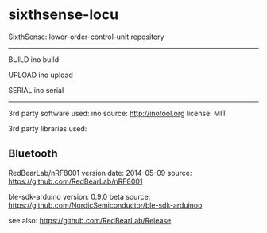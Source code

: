 sixthsense-locu
===============

SixthSense: lower-order-control-unit repository

----------

BUILD
  ino build

UPLOAD
  ino upload

SERIAL
  ino serial

----------

3rd party software used:
  ino
    source: http://inotool.org
    license: MIT

3rd party libraries used:

  Bluetooth
  ---------

  RedBearLab/nRF8001
    version date: 2014-05-09
    source: https://github.com/RedBearLab/nRF8001

  ble-sdk-arduino
    version: 0.9.0 beta
    source: https://github.com/NordicSemiconductor/ble-sdk-arduinoo

  see also:
    https://github.com/RedBearLab/Release
